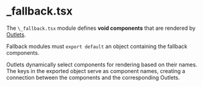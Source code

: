 # \_fallback.tsx

The `\_fallback.tsx` module defines **void components** that are rendered by
[Outlets](/docs/components/outlet).

Fallback modules must `export default` an object containing the fallback components.

Outlets dynamically select components for rendering based on their names.
The keys in the exported object serve as component names, creating a connection
between the components and the corresponding Outlets.
